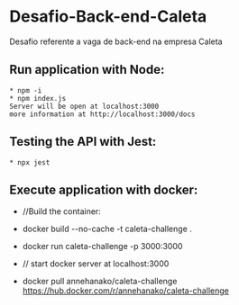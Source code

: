 # Desafio-Back-end-Caleta
Desafio referente a vaga de back-end na empresa Caleta


## Run application with Node:
    * npm -i
    * npm index.js
    Server will be open at localhost:3000
    more information at http://localhost:3000/docs

## Testing the API with Jest:
    * npx jest

## Execute application with docker:
* //Build the container:
* docker build --no-cache -t caleta-challenge .

* docker run caleta-challenge -p 3000:3000
* // start docker server at localhost:3000

* docker pull annehanako/caleta-challenge
https://hub.docker.com/r/annehanako/caleta-challenge
